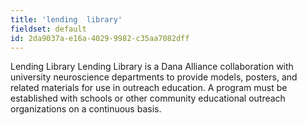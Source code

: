```yaml
---
title: 'lending  library'
fieldset: default
id: 2da9037a-e16a-4029-9982-c35aa7082dff
---
```

Lending  Library
Lending Library is a Dana Alliance collaboration with university neuroscience departments to provide models, posters, and related materials for use in outreach education. A program must be established with schools or other community educational outreach organizations on a continuous basis.  